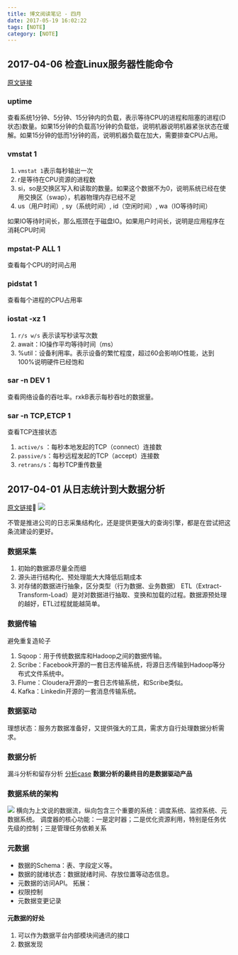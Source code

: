 ```yaml
---
title: 博文阅读笔记 - 四月
date: 2017-05-19 16:02:22
tags: [NOTE]
category: [NOTE]
---
```


## 2017-04-06 检查Linux服务器性能命令
[原文链接](http://mp.weixin.qq.com/s?__biz=MjM5MDE0Mjc4MA==&mid=2650994146&idx=1&sn=f6b0987a06831805b4c343c417121827&chksm=bdbf0db18ac884a7166b4f440f577148b72d08b6ec72f368a4e7898877cbadfa36b2a1cba1c0&scene=21#wechat_redirect)
### uptime
查看系统1分钟、5分钟、15分钟内的负载，表示等待CPU的进程和阻塞的进程(D状态)数量。如果15分钟的负载高1分钟的负载低，说明机器说明机器紧张状态在缓解。如果15分钟的低而1分钟的高，说明机器负载在加大，需要排查CPU占用。
### vmstat 1
1. `vmstat 1`表示每秒输出一次
2. r是等待在CPU资源的进程数
3. si，so是交换区写入和读取的数量。如果这个数据不为0，说明系统已经在使用交换区（swap），机器物理内存已经不足
4. us（用户时间）, sy（系统时间）, id（空闲时间）, wa（IO等待时间）

如果IO等待时间长，那么瓶颈在于磁盘IO。如果用户时间长，说明是应用程序在消耗CPU时间
### mpstat-P ALL 1
查看每个CPU的时间占用
### pidstat 1
查看每个进程的CPU占用率
### iostat -xz 1
1. `r/s w/s` 表示读写秒读写次数
2. await：IO操作平均等待时间（ms）
3. %util：设备利用率。表示设备的繁忙程度，超过60会影响IO性能，达到100%说明硬件已经饱和

### sar -n DEV 1
查看网络设备的吞吐率。rxkB表示每秒吞吐的数据量。
### sar -n TCP,ETCP 1
查看TCP连接状态

1. `active/s` ：每秒本地发起的TCP（connect）连接数
2. `passive/s`：每秒远程发起的TCP（accept）连接数
3. `retrans/s`：每秒TCP重传数量

## 2017-04-01 从日志统计到大数据分析
[原文链接](https://zhuanlan.zhihu.com/p/20477493?columnSlug=sangwf)
![](https://longlog-1300108443.cos.ap-beijing.myqcloud.com/before2019/2017-05-19-14909389945639.jpg)

不管是推进公司的日志采集结构化，还是提供更强大的查询引擎，都是在尝试把这条流建设的更好。

### 数据采集
1. 初始的数据源尽量全而细
2. 源头进行结构化、预处理能大大降低后期成本
3. 对存储的数据进行抽象，区分类型（行为数据、业务数据）
ETL（Extract-Transform-Load）是对对数据进行抽取、变换和加载的过程。数据源预处理的越好，ETL过程就能越简单。

### 数据传输
避免重复造轮子
1. Sqoop：用于传统数据库和Hadoop之间的数据传输。
2. Scribe：Facebook开源的一套日志传输系统，将源日志传输到Hadoop等分布式文件系统中。
3. Flume：Cloudera开源的一套日志传输系统，和Scribe类似。
4. Kafka：Linkedin开源的一套消息传输系统。

### 数据驱动
理想状态：服务方数据准备好，又提供强大的工具，需求方自行处理数据分析需求。
### 数据分析
漏斗分析和留存分析
[分析case](https://zhuanlan.zhihu.com/p/20512931?columnSlug=sangwf)
**数据分析的最终目的是数据驱动产品**
### 数据系统的架构
![](https://longlog-1300108443.cos.ap-beijing.myqcloud.com/before2019/2017-05-19-14909466663411.jpg)
横向为上文说的数据流，纵向包含三个重要的系统：调度系统、监控系统、元数据系统。
调度器的核心功能：一是定时器；二是优化资源利用，特别是任务优先级的控制；三是管理任务依赖关系
### 元数据
* 数据的Schema：表、字段定义等。
* 数据的就绪状态：数据就绪时间、存放位置等动态信息。
* 元数据的访问API。
拓展：
* 权限控制
* 元数据变更记录

#### 元数据的好处
1. 可以作为数据平台内部模块间通讯的接口
2. 数据发现


